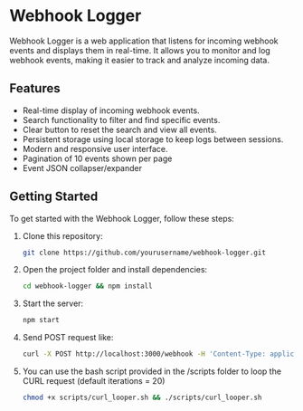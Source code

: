 # Webhook Logger

Webhook Logger is a web application that listens for incoming webhook events and displays them in real-time. It allows you to monitor and log webhook events, making it easier to track and analyze incoming data.

## Features

- Real-time display of incoming webhook events.
- Search functionality to filter and find specific events.
- Clear button to reset the search and view all events.
- Persistent storage using local storage to keep logs between sessions.
- Modern and responsive user interface.
- Pagination of 10 events shown per page
- Event JSON collapser/expander

## Getting Started

To get started with the Webhook Logger, follow these steps:

1. Clone this repository:

   ```bash
   git clone https://github.com/yourusername/webhook-logger.git
   
2. Open the project folder and install dependencies:

   ```bash
   cd webhook-logger && npm install

3. Start the server:

   ```bash
   npm start

4. Send POST request like:

   ```bash
   curl -X POST http://localhost:3000/webhook -H 'Content-Type: application/json' -d '{"login":"test_user","password":"test_password"}'

5. You can use the bash script provided in the /scripts folder to loop the CURL request (default iterations = 20)

   ```bash
   chmod +x scripts/curl_looper.sh && ./scripts/curl_looper.sh




